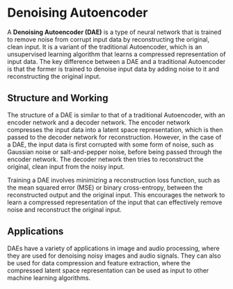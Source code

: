 # Denoising Autoencoder

A **Denoising Autoencoder (DAE)** is a type of neural network that is trained to remove noise from corrupt input data by reconstructing the original, clean input. It is a variant of the traditional Autoencoder, which is an unsupervised learning algorithm that learns a compressed representation of input data. The key difference between a DAE and a traditional Autoencoder is that the former is trained to denoise input data by adding noise to it and reconstructing the original input.

## Structure and Working

The structure of a DAE is similar to that of a traditional Autoencoder, with an encoder network and a decoder network. The encoder network compresses the input data into a latent space representation, which is then passed to the decoder network for reconstruction. However, in the case of a DAE, the input data is first corrupted with some form of noise, such as Gaussian noise or salt-and-pepper noise, before being passed through the encoder network. The decoder network then tries to reconstruct the original, clean input from the noisy input.

Training a DAE involves minimizing a reconstruction loss function, such as the mean squared error (MSE) or binary cross-entropy, between the reconstructed output and the original input. This encourages the network to learn a compressed representation of the input that can effectively remove noise and reconstruct the original input.

## Applications

DAEs have a variety of applications in image and audio processing, where they are used for denoising noisy images and audio signals. They can also be used for data compression and feature extraction, where the compressed latent space representation can be used as input to other machine learning algorithms.
